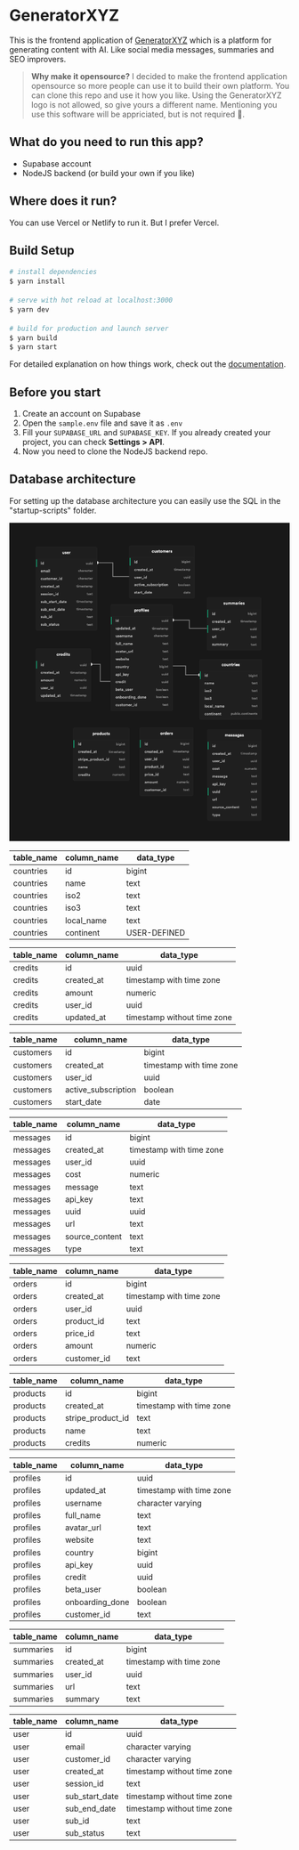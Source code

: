 # GeneratorXYZ

This is the frontend application of [GeneratorXYZ](https://generatorxyz.com) which is a platform for generating content with AI. Like social media messages, summaries and SEO improvers.

> **Why make it opensource?** 
I decided to make the frontend application opensource so more people can use it to build their own platform. You can clone this repo and use it how you like. Using the GeneratorXYZ logo is not allowed, so give yours a different name. Mentioning you use this software will be appriciated, but is not required 🫶.


## What do you need to run this app?

- Supabase account
- NodeJS backend (or build your own if you like)


## Where does it run?

You can use Vercel or Netlify to run it. But I prefer Vercel.


## Build Setup

```bash
# install dependencies
$ yarn install

# serve with hot reload at localhost:3000
$ yarn dev

# build for production and launch server
$ yarn build
$ yarn start
```

For detailed explanation on how things work, check out the [documentation](https://nuxtjs.org).

## Before you start

1. Create an account on Supabase
2. Open the `sample.env` file and save it as `.env`
3. Fill your `SUPABASE_URL` and `SUPABASE_KEY`. If you already created your project, you can check **Settings > API**.
4. Now you need to clone the NodeJS backend repo.

## Database architecture

For setting up the database architecture you can easily use the SQL in the "startup-scripts" folder.

![](./docs/supbase-schema.png)

| table_name | column_name         | data_type                   |
| ---------- | ------------------- | --------------------------- |
| countries  | id                  | bigint                      |
| countries  | name                | text                        |
| countries  | iso2                | text                        |
| countries  | iso3                | text                        |
| countries  | local_name          | text                        |
| countries  | continent           | USER-DEFINED                |

| table_name | column_name         | data_type                   |
| ---------- | ------------------- | --------------------------- |
| credits    | id                  | uuid                        |
| credits    | created_at          | timestamp with time zone    |
| credits    | amount              | numeric                     |
| credits    | user_id             | uuid                        |
| credits    | updated_at          | timestamp without time zone |

| table_name | column_name         | data_type                   |
| ---------- | ------------------- | --------------------------- |
| customers  | id                  | bigint                      |
| customers  | created_at          | timestamp with time zone    |
| customers  | user_id             | uuid                        |
| customers  | active_subscription | boolean                     |
| customers  | start_date          | date                        |

| table_name | column_name         | data_type                   |
| ---------- | ------------------- | --------------------------- |
| messages   | id                  | bigint                      |
| messages   | created_at          | timestamp with time zone    |
| messages   | user_id             | uuid                        |
| messages   | cost                | numeric                     |
| messages   | message             | text                        |
| messages   | api_key             | text                        |
| messages   | uuid                | uuid                        |
| messages   | url                 | text                        |
| messages   | source_content      | text                        |
| messages   | type                | text                        |

| table_name | column_name         | data_type                   |
| ---------- | ------------------- | --------------------------- |
| orders     | id                  | bigint                      |
| orders     | created_at          | timestamp with time zone    |
| orders     | user_id             | uuid                        |
| orders     | product_id          | text                        |
| orders     | price_id            | text                        |
| orders     | amount              | numeric                     |
| orders     | customer_id         | text                        |

| table_name | column_name         | data_type                   |
| ---------- | ------------------- | --------------------------- |
| products   | id                  | bigint                      |
| products   | created_at          | timestamp with time zone    |
| products   | stripe_product_id   | text                        |
| products   | name                | text                        |
| products   | credits             | numeric                     |

| table_name | column_name         | data_type                   |
| ---------- | ------------------- | --------------------------- |
| profiles   | id                  | uuid                        |
| profiles   | updated_at          | timestamp with time zone    |
| profiles   | username            | character varying           |
| profiles   | full_name           | text                        |
| profiles   | avatar_url          | text                        |
| profiles   | website             | text                        |
| profiles   | country             | bigint                      |
| profiles   | api_key             | uuid                        |
| profiles   | credit              | uuid                        |
| profiles   | beta_user           | boolean                     |
| profiles   | onboarding_done     | boolean                     |
| profiles   | customer_id         | text                        |

| table_name | column_name         | data_type                   |
| ---------- | ------------------- | --------------------------- |
| summaries  | id                  | bigint                      |
| summaries  | created_at          | timestamp with time zone    |
| summaries  | user_id             | uuid                        |
| summaries  | url                 | text                        |
| summaries  | summary             | text                        |


| table_name | column_name         | data_type                   |
| ---------- | ------------------- | --------------------------- |
| user       | id                  | uuid                        |
| user       | email               | character varying           |
| user       | customer_id         | character varying           |
| user       | created_at          | timestamp without time zone |
| user       | session_id          | text                        |
| user       | sub_start_date      | timestamp without time zone |
| user       | sub_end_date        | timestamp without time zone |
| user       | sub_id              | text                        |
| user       | sub_status          | text                        |
